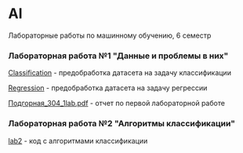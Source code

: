 # AI
Лабораторные работы по машинному обучению, 6 семестр

### Лабораторная работа №1 "Данные и проблемы в них"
[Classification](https://github.com/ViolettaPodgornaya/AI/tree/master/Classification) - предобработка датасета на задачу классификации

[Regression](https://github.com/ViolettaPodgornaya/AI/tree/master/Regression) - предобработка датасета на задачу регрессии

[Подгорная_304_1lab.pdf](https://github.com/ViolettaPodgornaya/AI/blob/master/Подгорная_304_1lab.pdf) - отчет по первой лабораторной работе

### Лабораторная работа №2 "Алгоритмы классификации"
[lab2](https://github.com/ViolettaPodgornaya/AI/tree/master/lab2) - код с алгоритмами классификации

